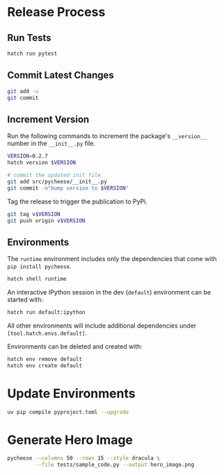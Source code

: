 # Release Process

## Run Tests

```bash
hatch run pytest
```

## Commit Latest Changes

```bash
git add -u
git commit
```

## Increment Version

Run the following commands to increment the package's `__version__` number in the `__init__.py` file.

```bash
VERSION=0.2.7
hatch version $VERSION

# commit the updated init file
git add src/pycheese/__init__.py
git commit -m"bump version to $VERSION"
```

Tag the release to trigger the publication to PyPi.

```bash
git tag v$VERSION
git push origin v$VERSION
```

## Environments

The `runtime` environment includes only the dependencies that come with `pip install pycheese`.

```bash
hatch shell runtime
```

An interactive IPython session in the dev (`default`) environment can be started with:

```bash
hatch run default:ipython
```


All other environments will include additional dependencies under `[tool.hatch.envs.default]`.

Environments can be deleted and created with:

```bash
hatch env remove default
hatch env create default
```


# Update Environments

```bash
uv pip compile pyproject.toml --upgrade
```


# Generate Hero Image

```bash
pycheese --columns 50 --rows 15 --style dracula \
         --file tests/sample_code.py --output hero_image.png
```
